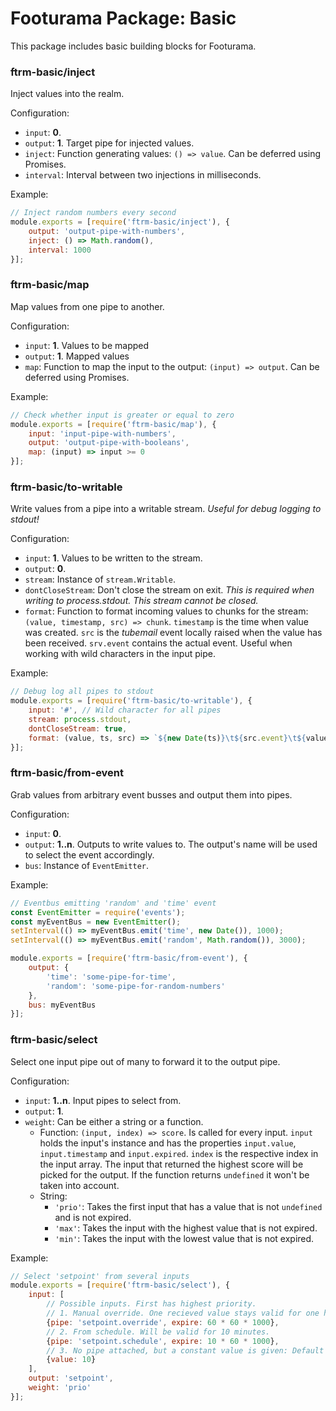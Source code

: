 # Footurama Package: Basic

This package includes basic building blocks for Footurama.

### ftrm-basic/inject

Inject values into the realm.

Configuration:

 * ```input```: **0**.
 * ```output```: **1**. Target pipe for injected values.
 * ```inject```: Function generating values: ```() => value```. Can be deferred using Promises.
 * ```interval```: Interval between two injections in milliseconds.

Example:

```js
// Inject random numbers every second
module.exports = [require('ftrm-basic/inject'), {
	output: 'output-pipe-with-numbers',
	inject: () => Math.random(),
	interval: 1000
}];
```

### ftrm-basic/map

Map values from one pipe to another.

Configuration:

 * ```input```: **1**. Values to be mapped
 * ```output```: **1**. Mapped values
 * ```map```: Function to map the input to the output: ```(input) => output```. Can be deferred using Promises.

Example:

```js
// Check whether input is greater or equal to zero
module.exports = [require('ftrm-basic/map'), {
	input: 'input-pipe-with-numbers',
	output: 'output-pipe-with-booleans',
	map: (input) => input >= 0
}];
```

### ftrm-basic/to-writable

Write values from a pipe into a writable stream. *Useful for debug logging to stdout!*

Configuration:

 * ```input```: **1**. Values to be written to the stream.
 * ```output```: **0**.
 * ```stream```: Instance of ```stream.Writable```.
 * ```dontCloseStream```: Don't close the stream on exit. *This is required when writing to process.stdout. This stream cannot be closed.*
 * ```format```: Function to format incoming values to chunks for the stream: ```(value, timestamp, src) => chunk```. ```timestamp``` is the time when value was created. ```src``` is the *tubemail* event locally raised when the value has been received. ```srv.event``` contains the actual event. Useful when working with wild characters in the input pipe.

Example:

```js
// Debug log all pipes to stdout
module.exports = [require('ftrm-basic/to-writable'), {
	input: '#', // Wild character for all pipes
	stream: process.stdout,
	dontCloseStream: true,
	format: (value, ts, src) => `${new Date(ts)}\t${src.event}\t${value.toString()}\n`
}];
```

### ftrm-basic/from-event

Grab values from arbitrary event busses and output them into pipes.

Configuration:

 * ```input```: **0**.
 * ```output```: **1..n**. Outputs to write values to. The output's name will be used to select the event accordingly.
 * ```bus```: Instance of ```EventEmitter```.

Example:

```js
// Eventbus emitting 'random' and 'time' event
const EventEmitter = require('events');
const myEventBus = new EventEmitter();
setInterval(() => myEventBus.emit('time', new Date()), 1000);
setInterval(() => myEventBus.emit('random', Math.random()), 3000);

module.exports = [require('ftrm-basic/from-event'), {
	output: {
		'time': 'some-pipe-for-time',
		'random': 'some-pipe-for-random-numbers'
	},
	bus: myEventBus
}];
```

### ftrm-basic/select

Select one input pipe out of many to forward it to the output pipe.

Configuration:

 * ```input```: **1..n**. Input pipes to select from.
 * ```output```: **1**.
 * ```weight```: Can be either a string or a function.
   * Function: ```(input, index) => score```. Is called for every input. ```input``` holds the input's instance and has the properties ```input.value```, ```input.timestamp``` and ```input.expired```. ```index``` is the respective index in the input array. The input that returned the highest score will be picked for the output. If the function returns ```undefined``` it won't be taken into account.
   * String:
     * ```'prio'```: Takes the first input that has a value that is not ```undefined``` and is not expired.
     * ```'max'```: Takes the input with the highest value that is not expired.
     * ```'min'```: Takes the input with the lowest value that is not expired.

Example:

```js
// Select 'setpoint' from several inputs
module.exports = [require('ftrm-basic/select'), {
	input: [
		// Possible inputs. First has highest priority.
		// 1. Manual override. One recieved value stays valid for one hour.
		{pipe: 'setpoint.override', expire: 60 * 60 * 1000},
		// 2. From schedule. Will be valid for 10 minutes.
		{pipe: 'setpoint.schedule', expire: 10 * 60 * 1000},
		// 3. No pipe attached, but a constant value is given: Default set point.
		{value: 10}
	],
	output: 'setpoint',
	weight: 'prio'
}];
```
